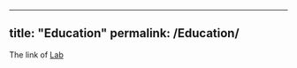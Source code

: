-- ---
title: "Education"
permalink: /Education/
---

<!-- {% include base_path %} -->


The link of [Lab](http://www.cs.uky.edu/~manivann/)
